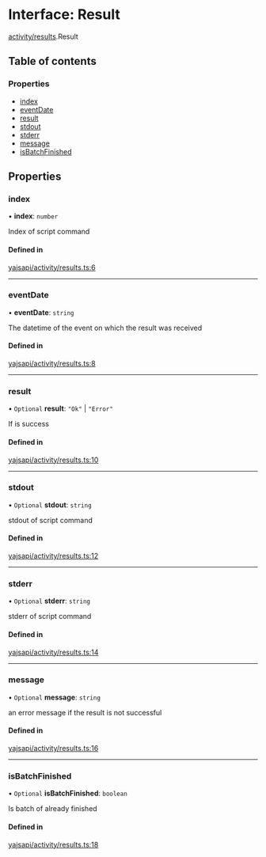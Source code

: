 # Interface: Result

[activity/results](../modules/activity_results.md).Result

## Table of contents

### Properties

- [index](activity_results.Result.md#index)
- [eventDate](activity_results.Result.md#eventdate)
- [result](activity_results.Result.md#result)
- [stdout](activity_results.Result.md#stdout)
- [stderr](activity_results.Result.md#stderr)
- [message](activity_results.Result.md#message)
- [isBatchFinished](activity_results.Result.md#isbatchfinished)

## Properties

### index

• **index**: `number`

Index of script command

#### Defined in

[yajsapi/activity/results.ts:6](https://github.com/golemfactory/yajsapi/blob/dec68b9/yajsapi/activity/results.ts#L6)

___

### eventDate

• **eventDate**: `string`

The datetime of the event on which the result was received

#### Defined in

[yajsapi/activity/results.ts:8](https://github.com/golemfactory/yajsapi/blob/dec68b9/yajsapi/activity/results.ts#L8)

___

### result

• `Optional` **result**: ``"Ok"`` \| ``"Error"``

If is success

#### Defined in

[yajsapi/activity/results.ts:10](https://github.com/golemfactory/yajsapi/blob/dec68b9/yajsapi/activity/results.ts#L10)

___

### stdout

• `Optional` **stdout**: `string`

stdout of script command

#### Defined in

[yajsapi/activity/results.ts:12](https://github.com/golemfactory/yajsapi/blob/dec68b9/yajsapi/activity/results.ts#L12)

___

### stderr

• `Optional` **stderr**: `string`

stderr of script command

#### Defined in

[yajsapi/activity/results.ts:14](https://github.com/golemfactory/yajsapi/blob/dec68b9/yajsapi/activity/results.ts#L14)

___

### message

• `Optional` **message**: `string`

an error message if the result is not successful

#### Defined in

[yajsapi/activity/results.ts:16](https://github.com/golemfactory/yajsapi/blob/dec68b9/yajsapi/activity/results.ts#L16)

___

### isBatchFinished

• `Optional` **isBatchFinished**: `boolean`

Is batch of already finished

#### Defined in

[yajsapi/activity/results.ts:18](https://github.com/golemfactory/yajsapi/blob/dec68b9/yajsapi/activity/results.ts#L18)
